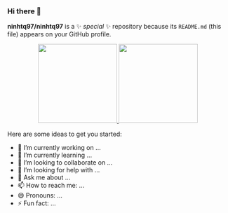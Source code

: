 ### Hi there 👋

**ninhtq97/ninhtq97** is a ✨ _special_ ✨ repository because its `README.md` (this file) appears on your GitHub profile.

<p align="center">
<a href="https://github.com/ninhtq97">
  <img height="180em" src="https://github-readme-stats-eight-theta.vercel.app/api?username=ninhtq97&show_icons=true&theme=algolia&include_all_commits=true&count_private=true"/>
  <img height="180em" src="https://github-readme-stats-eight-theta.vercel.app/api/top-langs/?username=ninhtq97&layout=compact&langs_count=8&theme=algolia"/>
</a>
</p>

Here are some ideas to get you started:

- 🔭 I’m currently working on ...
- 🌱 I’m currently learning ...
- 👯 I’m looking to collaborate on ...
- 🤔 I’m looking for help with ...
- 💬 Ask me about ...
- 📫 How to reach me: ...
- 😄 Pronouns: ...
- ⚡ Fun fact: ...
